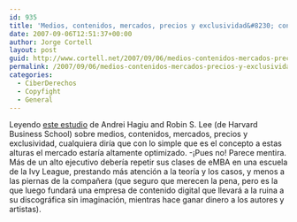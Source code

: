 ```yaml
---
id: 935
title: 'Medios, contenidos, mercados, precios y exclusividad&#8230; con lo fácil que es'
date: 2007-09-06T12:51:37+00:00
author: Jorge Cortell
layout: post
guid: http://www.cortell.net/2007/09/06/medios-contenidos-mercados-precios-y-exclusividad-con-lo-facil-que-es/
permalink: /2007/09/06/medios-contenidos-mercados-precios-y-exclusividad-con-lo-facil-que-es/
categories:
  - CiberDerechos
  - Copyfight
  - General
---
```

Leyendo <a target="_blank" title="Estudio en PDF" href="http://www.hbs.edu/research/pdf/08-009.pdf">este estudio</a> de Andrei Hagiu and Robin S. Lee (de Harvard Business School) sobre medios, contenidos, mercados, precios y exclusividad, cualquiera dirí­a que con lo simple que es el concepto a estas alturas el mercado estarí­a altamente optimizado. -¡Pues no! Parece mentira. Más de un alto ejecutivo deberí­a repetir sus clases de eMBA en una escuela de la Ivy League, prestando más atención a la teorí­a y los casos, y menos a las piernas de la compañera (que seguro que merecen la pena, pero es la que luego fundará una empresa de contenido digital que llevará a la ruina a su discográfica sin imaginación, mientras hace ganar dinero a los autores y artistas).